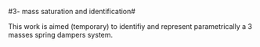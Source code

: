 #3- mass saturation and identification#

This work is aimed (temporary) to identifiy and represent parametrically a 3 masses spring dampers system.

